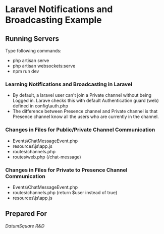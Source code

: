 # Laravel Notifications and Broadcasting Example

## Running Servers

Type following commands:

- php artisan serve
- php artisan websockets:serve
- npm run dev



### **Learning Notifications and Broadcasting in Laravel**

- By default, a laravel user can't join a Private channel without being Logged in. Larave checks this with default Authentication guard (web) defined in config\auth.php
- The difference between Presence channel and Private channel is that Presence channel know all the users who are currently in the channel.

### Changes in Files for Public/Private Channel Communication
- Events\ChatMessageEvent.php
- resources\js\app.js
- routes\channels.php
- routes\web.php  (/chat-message)


### Changes in Files for Private to Presence Channel Communication
- Events\ChatMessageEvent.php
- routes\channels.php  (return $user instead of true)
- resources\js\app.js



## Prepared For

*DatumSquare R&D*
